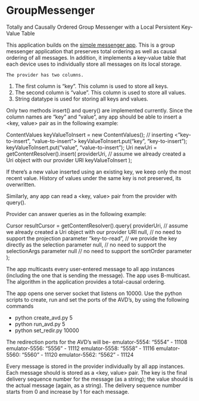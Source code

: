 GroupMessenger
==============

Totally and Causally Ordered Group Messenger with a Local Persistent Key-Value Table

This application builds on the [simple messenger app](https://github.com/vivekbhalla/SimpleMessenger/).
This is a group messenger application that preserves total ordering as well as causal ordering of all messages.
In addition, it implements a key-value table that each device uses to individually store all messages on its
local storage.

    The provider has two columns.
    
1.	The first column is “key”. This column is used to store all keys.
2.	The second column is “value”. This column is used to store all values.
3.	String datatype is used for storing all keys and values.

Only two methods insert() and query() are implemented currently.
Since the column names are “key” and “value”, any app should be able to 
insert a <key, value> pair as in the following example:

  ContentValues keyValueToInsert = new ContentValues();
  // inserting <”key-to-insert”, “value-to-insert”>
  keyValueToInsert.put(“key”, “key-to-insert”);
  keyValueToInsert.put(“value”, “value-to-insert”);
  Uri newUri = getContentResolver().insert(
    providerUri,    // assume we already created a Uri object with our provider URI
    keyValueToInsert
  );

If there’s a new value inserted using an existing key, we keep only the most recent value.
History of values under the same key is not preserved, its overwritten.

Similarly, any app can read a <key, value> pair from the provider with query().

Provider can answer queries as in the following example:

  Cursor resultCursor = getContentResolver().query(
    providerUri,    // assume we already created a Uri object with our provider URI
    null,                // no need to support the projection parameter
    “key-to-read”,    // we provide the key directly as the selection parameter
    null,                // no need to support the selectionArgs parameter
    null                 // no need to support the sortOrder parameter
  );

The app multicasts every user-entered message to all app instances (including the one that is sending the message). 
The app uses B-multicast.
The algorithm in the application provides a total-causal ordering.

The app opens one server socket that listens on 10000.
Use the python scripts to create, run and set the ports of the AVD’s, by using the following commands 
  * python create_avd.py 5
  * python run_avd.py 5
  * python set_redir.py 10000

The redirection ports for the AVD’s will be-
  emulator-5554: “5554” - 11108
  emulator-5556: “5556” - 11112
  emulator-5558: “5558” - 11116
  emulator-5560: “5560” - 11120
  emulator-5562: “5562” - 11124

Every message is stored in the provider individually by all app instances.
Each message should is stored as a <key, value> pair.
The key is the final delivery sequence number for the message (as a string);
the value should is the actual message (again, as a string).
The delivery sequence number starts from 0 and increase by 1 for each message.
 

